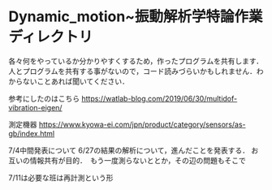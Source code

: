 # Dynamic_motion~振動解析学特論作業ディレクトリ
各々何をやっているか分かりやすくするため，作ったプログラムを共有します．
人とプログラムを共有する事がないので，コード読みづらいかもしれません．わからないことあれば聞いてください．

参考にしたのはこちら
https://watlab-blog.com/2019/06/30/multidof-vibration-eigen/

測定機器
https://www.kyowa-ei.com/jpn/product/category/sensors/as-gb/index.html

7/4中間発表について
6/27の結果の解析について，進んだことを発表する．
お互いの情報共有が目的．　もう一度測らないととか，その辺の問題もそこで

7/11は必要な班は再計測という形
